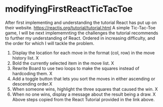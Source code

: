 # modifyingFirstReactTicTacToe
After first implementing and understanding the tutorial React has put up on their website. https://reactjs.org/tutorial/tutorial.html
A simple Tic-Tac-Toe game, I will be next implememnting the challenges the tutorial recommends to further my understanding of React. 
Ordered in increasing difficulty, and the order for which I will tackle the problem.
1. Display the location for each move in the format (col, row) in the move history list. X
2. Bold the currently selected item in the move list. X
3. Rewrite Board to use two loops to make the squares instead of hardcoding them. X
4. Add a toggle button that lets you sort the moves in either ascending or descending order.X
5. When someone wins, highlight the three squares that caused the win. X
6. When no one wins, display a message about the result being a draw. X
Above steps copied from the React Tutorial provided in the link above.
